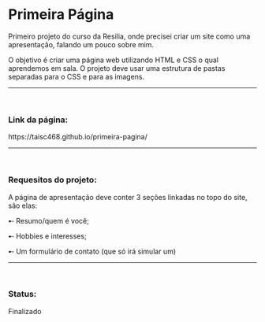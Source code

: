<h1>Primeira Página</h1>

<p>Primeiro projeto do curso da Resilia, onde precisei criar um site como uma apresentação, falando um pouco sobre mim.</p>

<p> O objetivo é criar uma página web utilizando HTML e CSS o qual aprendemos em sala. O projeto deve usar uma estrutura de pastas separadas para o CSS e para as imagens. </p>
<hr>
<br> 
<h3> Link da página: </h3>
<p>https://taisc468.github.io/primeira-pagina/</p>
<hr>
<br>
<h3> Requesitos do projeto: </h3>
<p>A página de apresentação deve conter 3 seções linkadas no topo do site, são elas:
<p> ➸ Resumo/quem é você; </p>                                             
<p> ➸ Hobbies e interesses; </p>                  
<p> ➸ Um formulário de contato (que só irá simular um) </p>
<hr> 
<br>

<h3> Status: </h3>
<p> Finalizado </p>
